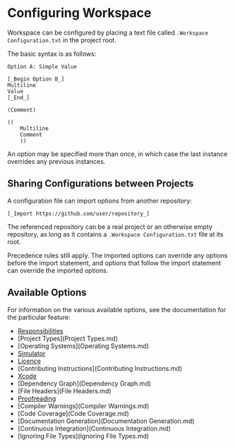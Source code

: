 <!--
 Configuring Workspace.md

 This source file is part of the Workspace open source project.
 https://github.com/SDGGiesbrecht/Workspace

 Copyright ©2017 Jeremy David Giesbrecht and the Workspace project contributors.

 Soli Deo gloria.

 Licensed under the Apache Licence, Version 2.0.
 See http://www.apache.org/licenses/LICENSE-2.0 for licence information.
 -->

# Configuring Workspace

Workspace can be configured by placing a text file called `.Workspace Configuration.txt` in the project root.

The basic syntax is as follows:

```text
Option A: Simple Value

[_Begin Option B_]
Multiline
Value
[_End_]

(Comment)

((
    Multiline
    Comment
    ))
```

An option may be specified more than once, in which case the last instance overrides any previous instances.

## Sharing Configurations between Projects

A configuration file can import options from another repository:

```text
[_Import https://github.com/user/repository_]
```

The referenced repository can be a real project or an otherwise empty repository, as long as it contains a `.Workspace Configuration.txt` file at its root.

Precedence rules still apply. The imported options can override any options before the import statement, and options that follow the import statement can override the imported options.

## Available Options

For information on the various available options, see the documentation for the particular feature:

- [Responsibilities](Responsibilities.md)
- [Project Types](Project Types.md)
- [Operating Systems](Operating Systems.md)
- [Simulator](Simulator.md)
- [Licence](Licence.md)
- [Contributing Instructions](Contributing Instructions.md)
- [Xcode](Xcode.md)
- [Dependency Graph](Dependency Graph.md)
- [File Headers](File Headers.md)
- [Proofreading](Proofreading.md)
- [Compiler Warnings](Compiler Warnings.md)
- [Code Coverage](Code Coverage.md)
- [Documentation Generation](Documentation Generation.md)
- [Continuous Integration](Continuous Integration.md)
- [Ignoring File Types](Ignoring File Types.md)
